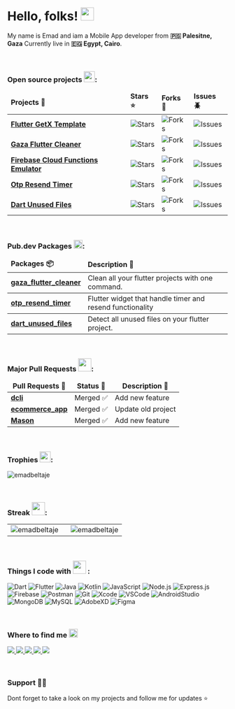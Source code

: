 # Hello, folks! <img src="https://raw.githubusercontent.com/MartinHeinz/MartinHeinz/master/wave.gif" width="30px" height="30px" />
<p>My name is Emad and iam a Mobile App developer from <b>🇵🇸 Palesitne, Gaza</b> Currently live in <b>🇪🇬 Egypt, Cairo</b>.<p/>


<!--
<p align="left">
  <img src="https://img.shields.io/github/followers/EmadBeltaje?color=1f222e&label=Followers&style=social" alt="EmadBeltaje" /> &nbsp;
  <img src="https://komarev.com/ghpvc/?username=emadbeltaje&label=Profile%20views&color=0e75b6&style=flat" alt="emadbeltaje" />
</p>
-->


<br/>
<h3>Open source projects <img src="https://emoji.discadia.com/emojis/bdc677ee-ce38-4c9d-bb50-cda8ca0d6775.GIF" width="25"/>:</h3>
<table>
  <thead align="left">
    <tr border: none;>
      <td><b>Projects 🎁</b></td>
      <td><b>Stars ⭐</b></td>
      <td><b>Forks 🔗</b></td>
      <td><b>Issues 🪲</b></td>
    </tr>
  </thead>
  <tbody>
    <tr>
      <td><a href="https://github.com/EmadBeltaje/flutter_getx_template"><b>Flutter GetX Template</b></a></td>
      <td><img alt="Stars" src="https://img.shields.io/github/stars/EmadBeltaje/flutter_getx_template?style=flat-square&labelColor=343b41"/></td>
      <td><img alt="Forks" src="https://img.shields.io/github/forks/EmadBeltaje/flutter_getx_template?style=flat-square&labelColor=343b41"/></td>
      <td><img alt="Issues" src="https://img.shields.io/github/issues/EmadBeltaje/flutter_getx_template?style=flat-square&labelColor=343b41"/></td>
    </tr>
    <tr>
      <td><a href="https://github.com/EmadBeltaje/gaza_flutter_cleaner"><b>Gaza Flutter Cleaner</b></a></td>
      <td><img alt="Stars" src="https://img.shields.io/github/stars/EmadBeltaje/gaza_flutter_cleaner?style=flat-square&labelColor=343b41"/></td>
      <td><img alt="Forks" src="https://img.shields.io/github/forks/EmadBeltaje/gaza_flutter_cleaner?style=flat-square&labelColor=343b41"/></td>
      <td><img alt="Issues" src="https://img.shields.io/github/issues/EmadBeltaje/gaza_flutter_cleaner?style=flat-square&labelColor=343b41"/></td>
    </tr>
    <tr>
      <td><a href="https://github.com/EmadBeltaje/firebase_cloud_functions_emulator"><b>Firebase Cloud Functions Emulator</b></a></td>
      <td><img alt="Stars" src="https://img.shields.io/github/stars/EmadBeltaje/firebase_cloud_functions_emulator?style=flat-square&labelColor=343b41"/></td>
      <td><img alt="Forks" src="https://img.shields.io/github/forks/EmadBeltaje/firebase_cloud_functions_emulator?style=flat-square&labelColor=343b41"/></td>
      <td><img alt="Issues" src="https://img.shields.io/github/issues/EmadBeltaje/firebase_cloud_functions_emulator?style=flat-square&labelColor=343b41"/></td>
    </tr>
    <tr>
      <td><a href="https://github.com/EmadBeltaje/flutter_slidable"><b>Otp Resend Timer</b></a></td>
      <td><img alt="Stars" src="https://img.shields.io/github/stars/EmadBeltaje/otp_resend_timer?style=flat-square&labelColor=343b41"/></td>
      <td><img alt="Forks" src="https://img.shields.io/github/forks/EmadBeltaje/otp_resend_timer?style=flat-square&labelColor=343b41"/></td>
      <td><img alt="Issues" src="https://img.shields.io/github/issues/EmadBeltaje/otp_resend_timer?style=flat-square&labelColor=343b41"/></td>
    </tr>
    <tr>
      <td><a href="https://github.com/EmadBeltaje/dart_unused_files"><b>Dart Unused Files</b></a></td>
      <td><img alt="Stars" src="https://img.shields.io/github/stars/EmadBeltaje/dart_unused_files?style=flat-square&labelColor=343b41"/></td>
      <td><img alt="Forks" src="https://img.shields.io/github/forks/EmadBeltaje/dart_unused_files?style=flat-square&labelColor=343b41"/></td>
      <td><img alt="Issues" src="https://img.shields.io/github/issues/EmadBeltaje/dart_unused_files?style=flat-square&labelColor=343b41"/></td>
    </tr>
  </tbody>
</table>


<br/>
<h3>Pub.dev Packages <img src="https://emoji.discadia.com/emojis/7f2cd72f-c281-45ea-a4b3-3b98e439c1b8.GIF" width="20" />:</h3>
<table>
  <thead align="left">
    <tr border: none;>
      <td><b>Packages 📦</b></td>
      <td><b>Description 📙</b></td>
    </tr>
  </thead>
  <tbody>
    <tr>
      <td><a href="https://pub.dev/packages/gaza_flutter_cleaner"><b>gaza_flutter_cleaner</b></a></td>
      <td>Clean all your flutter projects with one command.</td>
    </tr>
  </tbody>
  <tbody>
    <tr>
      <td><a href="https://pub.dev/packages/otp_resend_timer"><b>otp_resend_timer</b></a></td>
      <td>Flutter widget that handle timer and resend functionality</td>
    </tr>
  </tbody>
  <tbody>
    <tr>
      <td><a href="https://pub.dev/packages/dart_unused_files"><b>dart_unused_files</b></a></td>
      <td>Detect all unused files on your flutter project.</td>
    </tr>
  </tbody>
</table> 


<br/>
<h3>Major Pull Requests <img src="https://emoji.discadia.com/emojis/5590e764-0723-4878-b5e7-e82a600fd435.gif" width="30"/>:</h3>
<table>
  <thead align="center">
    <tr>
      <td><b>Pull Requests 🔀</b></td>
      <td><b>Status 🚦</b></td>
      <td><b>Description 📝</b></td>
    </tr>
  </thead>
  <tbody>
    <tr>
      <td><a href="https://github.com/onepub-dev/dcli/pull/249"><b>dcli</b></a></td>
      <td style="text-align: center;">Merged ✅</td>
      <td>Add new feature</td>
    </tr>
    <tr>
      <td><a href="https://github.com/AbdQader/flutter_ecommerce_app/pull/1"><b>ecommerce_app</b></a></td>
      <td>Merged ✅</td>
      <td>Update old project</td>
    </tr>
    <tr>
      <td><a href="https://github.com/felangel/mason/pull/1391"><b>Mason</b></a></td>
      <td>Merged ✅</td>
      <td>Add new feature</td>
    </tr>
  </tbody>
</table> 


<br/>
<h3>Trophies <img src="https://emoji.discadia.com/emojis/e6c0ee26-1d9d-4fbe-9273-e93c21a21569.gif" width="25"/>:</h3>
<p align="left">
  <picture>
    <source media="(prefers-color-scheme: dark)" srcset="https://github-profile-trophy.vercel.app/?username=emadbeltaje&theme=onedark&margin-h=15&margin-w=15&column=4">
    <img src="https://github-profile-trophy.vercel.app/?username=emadbeltaje&margin-w=15&margin-h=15&column=4" alt="emadbeltaje" />
  </picture>
</p>


<br/>
<h3>Streak <img src="https://emoji.discadia.com/emojis/41f99f7a-5727-4d0e-a211-4380030d5b55.GIF" width="30"/>:</h3>
<table border="0" style="border: none"><tr style="border: none"><td style="border: none"><picture style="border: none"><source media="(prefers-color-scheme: dark)" srcset="https://github-readme-stats.vercel.app/api?username=emadbeltaje&show_icons=true&locale=en&theme=dark"><img src="https://github-readme-stats.vercel.app/api?username=emadbeltaje&show_icons=true&locale=en" alt="emadbeltaje" /></picture></td><td style="padding-left: 20px;"><picture><source media="(prefers-color-scheme: dark)" srcset="https://github-readme-streak-stats.herokuapp.com/?user=emadbeltaje&theme=dark"><img src="https://github-readme-streak-stats.herokuapp.com/?user=emadbeltaje&" alt="emadbeltaje" /></picture></td></tr></table>


<br/>
<h3>Things I code with <img src="https://emoji.discadia.com/emojis/PusheenCompute.gif" width="30"/> :</h3>
<p align="left">
  <img alt="Dart" src="https://img.shields.io/badge/-Dart-0175C2?style=for-the-badge&logo=dart&logoColor=white" />
<img alt="Flutter" src="https://img.shields.io/badge/-Flutter-02569B?style=for-the-badge&logo=flutter&logoColor=white" />
<img alt="Java" src="https://img.shields.io/badge/java-%23ED8B00.svg?style=for-the-badge&logo=openjdk&logoColor=white" />
<img alt="Kotlin" src="https://img.shields.io/badge/-Kotlin-0095D5?style=for-the-badge&logo=kotlin&logoColor=white" />
<img alt="JavaScript" src="https://img.shields.io/badge/-JavaScript-F7DF1E?style=for-the-badge&logo=javascript&logoColor=black" />
<img alt="Node.js" src="https://img.shields.io/badge/-Node.js-43853D?style=for-the-badge&logo=node-dot-js&logoColor=white" />
<img alt="Express.js" src="https://img.shields.io/badge/Express.js-%23404d59.svg?style=for-the-badge" />
<img alt="Firebase" src="https://img.shields.io/badge/firebase-%23039BE5.svg?style=for-the-badge&logo=firebase" />
<img alt="Postman" src="https://img.shields.io/badge/Postman-FF6C37?style=for-the-badge&logo=postman&logoColor=white" />
<img alt="Git" src="https://img.shields.io/badge/Git-F05032?style=for-the-badge&logo=git&logoColor=white" />
<img alt="Xcode" src="https://img.shields.io/badge/Xcode-1575F9?style=for-the-badge&logo=xcode&logoColor=white" />
<img alt="VSCode" src="https://img.shields.io/badge/Visual_Studio_Code-007ACC?style=for-the-badge&logo=visual-studio-code&logoColor=white" />
<img alt="AndroidStudio" src="https://img.shields.io/badge/Android_Studio-3DDC84?style=for-the-badge&logo=android-studio&logoColor=white" />
<img alt="MongoDB" src="https://img.shields.io/badge/MongoDB-%234ea94b.svg?style=for-the-badge&logo=mongodb&logoColor=white" />
<img alt="MySQL" src="https://img.shields.io/badge/mysql-%2300f.svg?style=for-the-badge&logo=mysql&logoColor=white" />
<img alt="AdobeXD" src="https://img.shields.io/badge/Adobe_XD-FF26BE?style=for-the-badge&logo=adobe-xd&logoColor=white" />
<img alt="Figma" src="https://img.shields.io/badge/Figma-F24E1E?style=for-the-badge&logo=figma&logoColor=white" />
</p>


<br/>
<h3>Where to find me <img src="https://emoji.discadia.com/emojis/ad11a247-18c5-4e97-bf6c-cdfc85b7ca0d.GIF" width="20"/></h3>
<p align="left">
<a href="mailto:emadbeltaje@gmail.com" target="_blank">
    <img src="https://img.shields.io/badge/Gmail-D14836?style=for-the-badge&logo=gmail&logoColor=white" />
  </a>
  <a href="https://wa.me/201112922252" target="_blank">
    <img src="https://img.shields.io/badge/WhatsApp-25D366?style=for-the-badge&logo=whatsapp&logoColor=white" />
  </a>
   <a href="https://facebook.com/EmadBeltaje" target="_blank">
    <img src="https://img.shields.io/badge/Facebook-1877F2?style=for-the-badge&logo=facebook&logoColor=white" />
  </a>
  <a href="https://t.me/EmadBeltaje" target="_blank">
    <img src="https://img.shields.io/badge/Telegram-2CA5E0?style=for-the-badge&logo=telegram&logoColor=white" />
  </a>
  <a href="https://discord.com/users/EmadBeltaje#6115" target="_blank">
    <img src="https://img.shields.io/badge/Discord-7289DA?style=for-the-badge&logo=discord&logoColor=white" />
  </a>
</p>

<br/>
<h3>Support 👏🏻</h3>
<p>Dont forget to take a look on my projects and follow me for updates ⭐️</p>
